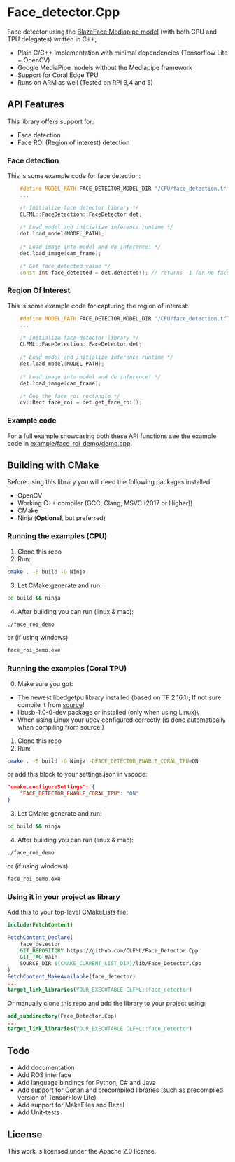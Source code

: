 # Face_detector.Cpp
Face detector using the [BlazeFace Mediapipe model](https://storage.googleapis.com/mediapipe-assets/MediaPipe%20BlazeFace%20Model%20Card%20(Short%20Range).pdf) (with both CPU and TPU delegates) written in C++;

- Plain C/C++ implementation with minimal dependencies (Tensorflow Lite + OpenCV)
- Google MediaPipe models without the Mediapipe framework
- Support for Coral Edge TPU
- Runs on ARM as well (Tested on RPI 3,4 and 5)

## API Features
This library offers support for:
- Face detection
- Face ROI (Region of interest) detection

### Face detection
This is some example code for face detection:
```c++
    #define MODEL_PATH FACE_DETECTOR_MODEL_DIR "/CPU/face_detection.tflite"
    ...

    /* Initialize face detector library */
    CLFML::FaceDetection::FaceDetector det;
    
    /* Load model and initialize inference runtime */
    det.load_model(MODEL_PATH);
    
    /* Load image into model and do inference! */
    det.load_image(cam_frame);

    /* Get face_detected value */
    const int face_detected = det.detected(); // returns -1 for no face and 0 for face detected!
```

### Region Of Interest
This is some example code for capturing the region of interest:
```c++
    #define MODEL_PATH FACE_DETECTOR_MODEL_DIR "/CPU/face_detection.tflite"
    ...

    /* Initialize face detector library */
    CLFML::FaceDetection::FaceDetector det;
    
    /* Load model and initialize inference runtime */
    det.load_model(MODEL_PATH);
    
    /* Load image into model and do inference! */
    det.load_image(cam_frame);

    /* Get the face roi rectangle */
    cv::Rect face_roi = det.get_face_roi();
```

### Example code
For a full example showcasing both these API functions see the example code in [example/face_roi_demo/demo.cpp](example/face_roi_demo/demo.cpp).

## Building with CMake
Before using this library you will need the following packages installed:
- OpenCV
- Working C++ compiler (GCC, Clang, MSVC (2017 or Higher))
- CMake
- Ninja (**Optional**, but preferred)

### Running the examples (CPU)
1. Clone this repo
2. Run:
```bash
cmake . -B build -G Ninja
```
3. Let CMake generate and run:
```bash
cd build && ninja
```
4. After building you can run (linux & mac):
```bash
./face_roi_demo
```
or (if using windows)
```bat
face_roi_demo.exe
```
### Running the examples (Coral TPU)
0. Make sure you got:
- The newest libedgetpu library installed (based on TF 2.16.1); If not sure compile it from [source](https://github.com/google-coral/libedgetpu)!
- libusb-1.0-0-dev package or installed (only when using Linux)\
- When using Linux your udev configured correctly (is done automatically when compiling from source!)
1. Clone this repo
2. Run:
```bash
cmake . -B build -G Ninja -DFACE_DETECTOR_ENABLE_CORAL_TPU=ON
```
or add this block to your settings.json in vscode:
```json
"cmake.configureSettings": {
    "FACE_DETECTOR_ENABLE_CORAL_TPU": "ON"
}
```

3. Let CMake generate and run:
```bash
cd build && ninja
```
4. After building you can run (linux & mac):
```bash
./face_roi_demo
```
or (if using windows)
```bat
face_roi_demo.exe
```

### Using it in your project as library
Add this to your top-level CMakeLists file:
```cmake
include(FetchContent)

FetchContent_Declare(
    face_detector
    GIT_REPOSITORY https://github.com/CLFML/Face_Detector.Cpp
    GIT_TAG main
    SOURCE_DIR ${CMAKE_CURRENT_LIST_DIR}/lib/Face_Detector.Cpp
)
FetchContent_MakeAvailable(face_detector)
...
target_link_libraries(YOUR_EXECUTABLE CLFML::face_detector)
```
Or manually clone this repo and add the library to your project using:
```cmake
add_subdirectory(Face_Detector.Cpp)
...
target_link_libraries(YOUR_EXECUTABLE CLFML::face_detector)
```

## Todo
- Add documentation
- Add ROS interface
- Add language bindings for Python, C# and Java
- Add support for Conan and precompiled libraries (such as precompiled version of TensorFlow Lite)
- Add support for MakeFiles and Bazel
- Add Unit-tests 

## License
This work is licensed under the Apache 2.0 license.